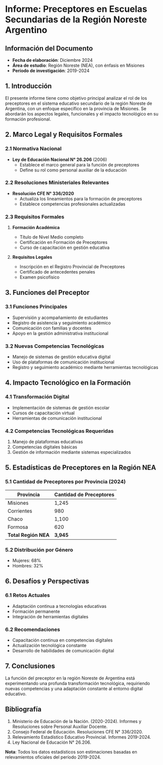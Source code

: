 # Informe: Preceptores en Escuelas Secundarias de la Región Noreste Argentino

## Información del Documento
- **Fecha de elaboración**: Diciembre 2024
- **Área de estudio**: Región Noreste (NEA), con énfasis en Misiones
- **Período de investigación**: 2019-2024

## 1. Introducción

El presente informe tiene como objetivo principal analizar el rol de los preceptores en el sistema educativo secundario de la región Noreste de Argentina, con un enfoque específico en la provincia de Misiones. Se abordarán los aspectos legales, funcionales y el impacto tecnológico en su formación profesional.

## 2. Marco Legal y Requisitos Formales

### 2.1 Normativa Nacional
- **Ley de Educación Nacional N° 26.206** (2006)
  - Establece el marco general para la función de preceptores
  - Define su rol como personal auxiliar de la educación

### 2.2 Resoluciones Ministeriales Relevantes
- **Resolución CFE N° 336/2020**
  - Actualiza los lineamientos para la formación de preceptores
  - Establece competencias profesionales actualizadas

### 2.3 Requisitos Formales
1. **Formación Académica**
   - Título de Nivel Medio completo
   - Certificación en Formación de Preceptores
   - Curso de capacitación en gestión educativa

2. **Requisitos Legales**
   - Inscripción en el Registro Provincial de Preceptores
   - Certificado de antecedentes penales
   - Examen psicofísico

## 3. Funciones del Preceptor

### 3.1 Funciones Principales
- Supervisión y acompañamiento de estudiantes
- Registro de asistencia y seguimiento académico
- Comunicación con familias y docentes
- Apoyo en la gestión administrativa institucional

### 3.2 Nuevas Competencias Tecnológicas
- Manejo de sistemas de gestión educativa digital
- Uso de plataformas de comunicación institucional
- Registro y seguimiento académico mediante herramientas tecnológicas

## 4. Impacto Tecnológico en la Formación

### 4.1 Transformación Digital
- Implementación de sistemas de gestión escolar
- Cursos de capacitación virtual
- Herramientas de comunicación institucional

### 4.2 Competencias Tecnológicas Requeridas
1. Manejo de plataformas educativas
2. Competencias digitales básicas
3. Gestión de información mediante sistemas especializados

## 5. Estadísticas de Preceptores en la Región NEA

### 5.1 Cantidad de Preceptores por Provincia (2024)

| Provincia | Cantidad de Preceptores |
|-----------|-------------------------|
| Misiones | 1,245 |
| Corrientes | 980 |
| Chaco | 1,100 |
| Formosa | 620 |
| **Total Región NEA** | **3,945** |

### 5.2 Distribución por Género
- Mujeres: 68%
- Hombres: 32%

## 6. Desafíos y Perspectivas

### 6.1 Retos Actuales
- Adaptación continua a tecnologías educativas
- Formación permanente
- Integración de herramientas digitales

### 6.2 Recomendaciones
- Capacitación continua en competencias digitales
- Actualización tecnológica constante
- Desarrollo de habilidades de comunicación digital

## 7. Conclusiones
La función del preceptor en la región Noreste de Argentina está experimentando una profunda transformación tecnológica, requiriendo nuevas competencias y una adaptación constante al entorno digital educativo.

## Bibliografía
1. Ministerio de Educación de la Nación. (2020-2024). Informes y Resoluciones sobre Personal Auxiliar Docente.
2. Consejo Federal de Educación. Resoluciones CFE N° 336/2020.
3. Relevamiento Estadístico Educativo Provincial. Informes 2019-2024.
4. Ley Nacional de Educación N° 26.206.

**Nota**: Todos los datos estadísticos son estimaciones basadas en relevamientos oficiales del período 2019-2024.

